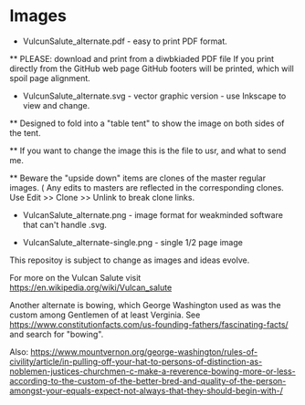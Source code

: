 # Images

* VulcunSalute_alternate.pdf - easy to print PDF format.

** PLEASE: download and print from a diwbkiaded PDF file 
   If you print directly from the GitHub web page GitHub footers will be printed, 
   which will spoil page alignment. 

* VulcunSalute_alternate.svg - vector graphic version - use Inkscape to view and change.

** Designed to fold into a "table tent" to show the image on both sides of the tent.
  
** If you want to change the image this is the file to usr, and what to send me.
   
** Beware the "upside down" items are clones of the master regular images. 
( Any edits to masters are reflected in the corresponding clones.
   Use Edit >> Clone >> Unlink to break clone links. 

* VulcanSalute_alternate.png - image format for weakminded software that can't handle .svg.

* VulcanSalute_alternate-single.png - single 1/2 page image



This repositoy is subject to change as images and ideas evolve.

For more on the Vulcan Salute visit https://en.wikipedia.org/wiki/Vulcan_salute

Another alternate is bowing, which George Washington used as was the custom among Gentlemen of 
at least Verginia. See https://www.constitutionfacts.com/us-founding-fathers/fascinating-facts/
and search for "bowing".

Also: https://www.mountvernon.org/george-washington/rules-of-civility/article/in-pulling-off-your-hat-to-persons-of-distinction-as-noblemen-justices-churchmen-c-make-a-reverence-bowing-more-or-less-according-to-the-custom-of-the-better-bred-and-quality-of-the-person-amongst-your-equals-expect-not-always-that-they-should-begin-with-/
